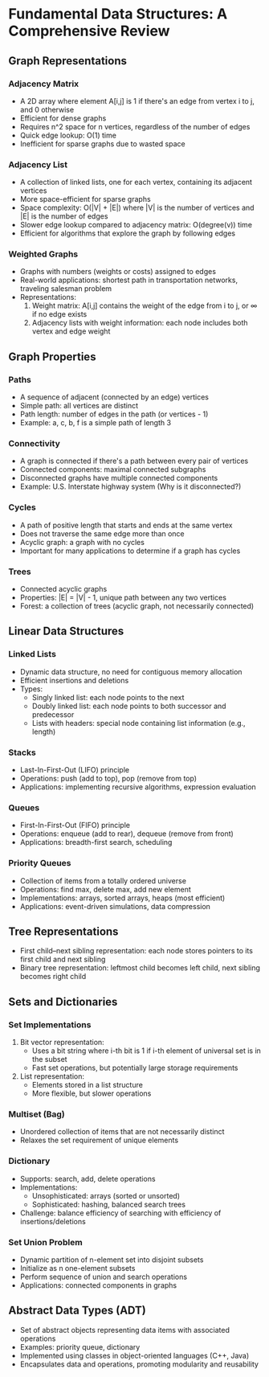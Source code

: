 
# Fundamental Data Structures: A Comprehensive Review

## Graph Representations

### Adjacency Matrix

* A 2D array where element A[i,j] is 1 if there's an edge from vertex i to j, and 0 otherwise
* Efficient for dense graphs
* Requires n^2 space for n vertices, regardless of the number of edges
* Quick edge lookup: O(1) time
* Inefficient for sparse graphs due to wasted space

### Adjacency List

* A collection of linked lists, one for each vertex, containing its adjacent vertices
* More space-efficient for sparse graphs
* Space complexity: O(|V| + |E|) where |V| is the number of vertices and |E| is the number of edges
* Slower edge lookup compared to adjacency matrix: O(degree(v)) time
* Efficient for algorithms that explore the graph by following edges

### Weighted Graphs

* Graphs with numbers (weights or costs) assigned to edges
* Real-world applications: shortest path in transportation networks, traveling salesman problem
* Representations:
  1. Weight matrix: A[i,j] contains the weight of the edge from i to j, or ∞ if no edge exists
  2. Adjacency lists with weight information: each node includes both vertex and edge weight

## Graph Properties

### Paths

* A sequence of adjacent (connected by an edge) vertices
* Simple path: all vertices are distinct
* Path length: number of edges in the path (or vertices - 1)
* Example: a, c, b, f is a simple path of length 3

### Connectivity

* A graph is connected if there's a path between every pair of vertices
* Connected components: maximal connected subgraphs
* Disconnected graphs have multiple connected components
* Example: U.S. Interstate highway system (Why is it disconnected?)

### Cycles

* A path of positive length that starts and ends at the same vertex
* Does not traverse the same edge more than once
* Acyclic graph: a graph with no cycles
* Important for many applications to determine if a graph has cycles

### Trees

* Connected acyclic graphs
* Properties: |E| = |V| - 1, unique path between any two vertices
* Forest: a collection of trees (acyclic graph, not necessarily connected)

## Linear Data Structures

### Linked Lists

* Dynamic data structure, no need for contiguous memory allocation
* Efficient insertions and deletions
* Types:
  * Singly linked list: each node points to the next
  * Doubly linked list: each node points to both successor and predecessor
  * Lists with headers: special node containing list information (e.g., length)

### Stacks

* Last-In-First-Out (LIFO) principle
* Operations: push (add to top), pop (remove from top)
* Applications: implementing recursive algorithms, expression evaluation

### Queues

* First-In-First-Out (FIFO) principle
* Operations: enqueue (add to rear), dequeue (remove from front)
* Applications: breadth-first search, scheduling

### Priority Queues

* Collection of items from a totally ordered universe
* Operations: find max, delete max, add new element
* Implementations: arrays, sorted arrays, heaps (most efficient)
* Applications: event-driven simulations, data compression

## Tree Representations

* First child–next sibling representation: each node stores pointers to its first child and next sibling
* Binary tree representation: leftmost child becomes left child, next sibling becomes right child

## Sets and Dictionaries

### Set Implementations

1. Bit vector representation:
   * Uses a bit string where i-th bit is 1 if i-th element of universal set is in the subset
   * Fast set operations, but potentially large storage requirements
2. List representation:
   * Elements stored in a list structure
   * More flexible, but slower operations

### Multiset (Bag)

* Unordered collection of items that are not necessarily distinct
* Relaxes the set requirement of unique elements

### Dictionary

* Supports: search, add, delete operations
* Implementations:
  * Unsophisticated: arrays (sorted or unsorted)
  * Sophisticated: hashing, balanced search trees
* Challenge: balance efficiency of searching with efficiency of insertions/deletions

### Set Union Problem

* Dynamic partition of n-element set into disjoint subsets
* Initialize as n one-element subsets
* Perform sequence of union and search operations
* Applications: connected components in graphs

## Abstract Data Types (ADT)

* Set of abstract objects representing data items with associated operations
* Examples: priority queue, dictionary
* Implemented using classes in object-oriented languages (C++, Java)
* Encapsulates data and operations, promoting modularity and reusability